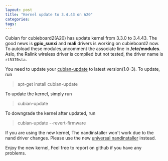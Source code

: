 ```yaml
---
layout: post
title: "Kernel update to 3.4.43 on A20"
categories: 
tags:
---
```

Cubian for cubieboard2(A20) has update kernel from 3.3.0 to 3.4.43.
The good news is **gpio_sunxi** and **mali** drivers is working on cubieboard2 now.
To autoload these modules,uncomment the associate line in **/etc/modules**.
Aslo, the Ralink wireless driver is compiled but not tested, the driver name is `rt5370sta`.

You need to update your [cubian-update](http://cubian.org/2013/08/09/cubian-update-is-available/) to latest version(1.0-3). To update, run
> apt-get install cubian-update

To update the kernel, simply run
> cubian-update

To downgrade the kernel after updated, run
> cubian-update --revert-firmware

If you are using the new kernel, The nandinstaller won't work due to the nand driver changes.
Please use the new [universal nandinstaller](http://cubian.org/2013/08/18/universal-and-separate-nandinstaller-is-released) instead.

Enjoy the new kernel, Feel free to report on github if you have any problems.
